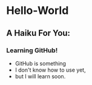 # Hello-World
## A Haiku For You:
### Learning GitHub! 
* GitHub is something
* I don't know how to use yet,
* but I will learn soon.
